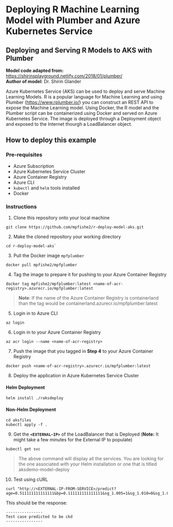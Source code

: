 # Deploying R Machine Learning Model with Plumber and Azure Kubernetes Service

## Deploying and Serving R Models to AKS with Plumber

**Model code adapted from:** https://shirinsplayground.netlify.com/2018/01/plumber/  
**Author of model**: Dr. Shirin Glander  

Azure Kubernetes Service (AKS) can be used to deploy and serve Machine Learning Models. R is a popular language for Machine Learning and using Plumber (https://www.rplumber.io/) you can construct an REST API to expose the Machine Learning model. Using Docker, the R model and the Plumber script can be containerized using Docker and served on Azure Kubernetes Service. The image is deployed through a Deployment object and exposed to the Internet thourgh a LoadBalancer object. 

## How to deploy this example 

### Pre-requisites

- Azure Subscription
- Azure Kubernetes Service Cluster
- Azure Container Registry
- Azure CLI
- `kubectl` and `helm` tools installed
- Docker

### Instructions

1. Clone this repository onto your local machine
```shell
git clone https://github.com/mpfishe2/r-deploy-model-aks.git
```
2. Make the cloned repository your working directory  
```shell
cd r-deploy-model-aks`
```
3. Pull the Docker image `mpfplumber`
```docker
docker pull mpfishe2/mpfplumber
```
4. Tag the image to prepare it for pushing to your Azure Container Registry
```shell
docker tag mpfishe2/mpfplumber:latest <name-of-acr-registry>.azurecr.io/mpfplumber:latest
```
> **Note**: If the name of the Azure Container Registry is containerland than the tag would be containerland.azurecr.io/mpfplumber:latest

5. Login in to Azure CLI
```
az login
```
6. Login in to your Azure Container Registry
```
az acr login --name <name-of-acr-registry>
```
7. Push the image that you tagged in **Step 4** to your Azure Container Registry
```
docker push <name-of-acr-registry>.azurecr.io/mpfplumber:latest
```
8. Deploy the application in Azure Kubernetes Service Cluster
#### **Helm Deployment**
```
helm install ./raksdeploy
```
#### **Non-Helm Deployment**
```
cd aksfiles
kubectl apply -f .
```
9. Get the **`<EXTERNAL-IP>`** of the LoadBalancer that is Deployed (**Note:** It might take a few minutes for the External IP to populate)
```
kubectl get svc
```
> The above command will display all the services. You are looking for the one associated with your Helm installation or one that is titled aksdemo-model-deploy

10. Test using cURL
```shell
curl "http://<EXTERNAL-IP-FROM-SERVICE>/predict?age=0.511111111111111&bp=0.111111111111111&sg_1.005=1&sg_1.010=0&sg_1.015=0&sg_1.020=0&sg_1.025=0&al_0=0&al_1=0&al_2=0&al_3=0&al_4=1&al_5=0&su_0=1&su_1=0&su_2=0&su_3=0&su_4=0&su_5=0&rbc_normal=1&rbc_abnormal=0&pc_normal=0&pc_abnormal=1&pcc_present=1&pcc_notpresent=0&ba_present=0&ba_notpresent=1&bgr=0.193877551020408&bu=0.139386189258312&sc=0.0447368421052632&sod=0.653374233128834&pot=0&hemo=0.455056179775281&pcv=0.425925925925926&wbcc=0.170454545454545&rbcc=0.225&htn_yes=1&htn_no=0&dm_yes=0&dm_no=1&cad_yes=0&cad_no=1&appet_good=0&appet_poor=1&pe_yes=1&pe_no=0&ane_yes=1&ane_no=0"
```
This should be the response:
```
----------------
Test case predicted to be ckd
----------------
```
